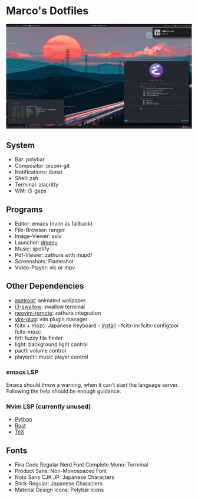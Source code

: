 # Marco's Dotfiles

![PC](screenshots/pc.png)

## System

+ Bar: polybar
+ Compositor: picom-git
+ Notifications: dunst
+ Shell: zsh
+ Terminal: alacritty
+ WM: i3-gaps

## Programs

+ Editor: emacs (nvim as fallback)
+ File-Browser: ranger
+ Image-Viewer: sxiv
+ Launcher: [dmenu](https://github.com/crammk/dmenu)
+ Music: spotify
+ Pdf-Viewer: zathura with mupdf
+ Screenshots: Flameshot
+ Video-Player: vlc or mpv

## Other Dependencies

+ [asetroot](https://github.com/Wilnath/asetroot): animated wallpaper
+ [i3-swallow](https://github.com/jamesofarrell/i3-swallow): swallow terminal
+ [neovim-remote](https://github.com/mhinz/neovim-remote): zathura integration
+ [vim-plug](https://github.com/junegunn/vim-plug): vim plugin manager
+ fcitx + mozc: Japanese Keyboard - [Install](https://www.youtube.com/watch?v=lJoXhS4EUJs) - fcitx-im fcitx-configtool fcitx-mozc
+ fzf: fuzzy file finder
+ light: background light control
+ pactl: volume control
+ playerctl: music player control

### emacs LSP

Emacs should throw a warning, when it can't start the language server.
Following the help should be enough guidance.

### Nvim LSP (currently unused)

+ [Python](https://github.com/palantir/python-language-server)
+ [Rust](https://github.com/rust-analyzer/rust-analyzer)
+ [TeX](https://github.com/latex-lsp/texlab)

## Fonts
+ Fira Code Regular Nerd Font Complete Mono: Terminal
+ Product Sans: Non-Monospaced Font
+ Noto Sans CJK JP: Japanese Characters
+ Stick-Regular: Japanese Characters
+ Material Design Icons: Polybar Icons
